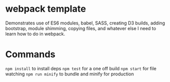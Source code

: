 # webpack template

Demonstrates use of ES6 modules, babel, SASS, creating D3 builds, adding bootstrap, module shimming, copying files, and whatever else I need to learn how to do in webpack.

Commands
====

`npm install` to install deps
`npm test` for a one off build
`npm start` for file watching
`npm run minify` to bundle and minify for production